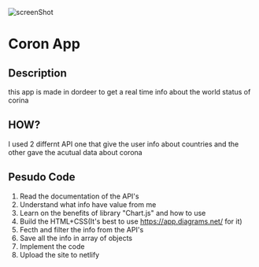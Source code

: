 ![screenShot](https://github.com/kobiwolf/Appleseeds-weekend-assignments/tree/master/coronaApp/img/screenshot.png)

# Coron App

## Description

this app is made in dordeer to get a real time info about the world status of corina

## HOW?

I used 2 differnt API one that give the user info about countries and the other gave the acutual data about corona

## Pesudo Code

1. Read the documentation of the API's
2. Understand what info have value from me
3. Learn on the benefits of library "Chart.js" and how to use
4. Build the HTML+CSS(It's best to use https://app.diagrams.net/ for it)
5. Fecth and filter the info from the API's
6. Save all the info in array of objects
7. Implement the code
8. Upload the site to netlify
